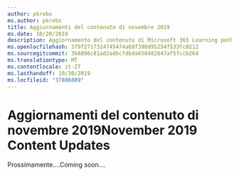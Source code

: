 ```yaml
---
author: pkrebs
ms.author: pkrebs
title: Aggiornamenti del contenuto di novembre 2019
ms.date: 10/20/2019
description: Aggiornamento del contenuto di Microsoft 365 Learning pathways
ms.openlocfilehash: 379f2717324745474a68f398d95254f533fc0212
ms.sourcegitcommit: 3b8896c81ad2adbcfdbda658482847af5fccb264
ms.translationtype: MT
ms.contentlocale: it-IT
ms.lasthandoff: 10/30/2019
ms.locfileid: "37886889"
---
```

# <a name="november-2019-content-updates"></a><span data-ttu-id="bc37e-103">Aggiornamenti del contenuto di novembre 2019</span><span class="sxs-lookup"><span data-stu-id="bc37e-103">November 2019 Content Updates</span></span>
<span data-ttu-id="bc37e-104">Prossimamente....</span><span class="sxs-lookup"><span data-stu-id="bc37e-104">Coming soon....</span></span> 
